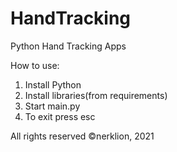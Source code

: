 # HandTracking
Python Hand Tracking Apps

How to use:
1) Install Python
2) Install libraries(from requirements)
3) Start main.py
4) To exit press esc

All rights reserved ©nerklion, 2021

